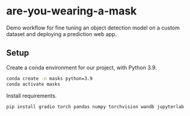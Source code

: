# are-you-wearing-a-mask
Demo workflow for fine tuning an object detection model on a custom dataset and deploying a prediction web app.

## Setup

 Create a conda environment for our project, with Python 3.9.
 
```bash
conda create -n masks python=3.9
conda activate masks
```
Install requirements.

```bash
pip install gradio torch pandas numpy torchvision wandb jupyterlab
```

